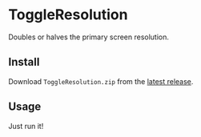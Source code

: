 # ToggleResolution

Doubles or halves the primary screen resolution.

## Install

Download `ToggleResolution.zip` from the [latest release](https://github.com/ejball/ToggleResolution/releases/latest).

## Usage

Just run it!
